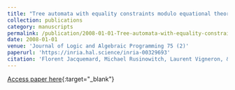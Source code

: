 ```yaml
---
title: "Tree automata with equality constraints modulo equational theories"
collection: publications
category: manuscripts
permalink: /publication/2008-01-01-Tree-automata-with-equality-constraints-modulo-equational-theories
date: 2008-01-01
venue: 'Journal of Logic and Algebraic Programming 75 (2)'
paperurl: 'https://inria.hal.science/inria-00329693'
citation: 'Florent Jacquemard, Michael Rusinowitch, Laurent Vigneron, &quot;Tree automata with equality constraints modulo equational theories&quot; Journal of Logic and Algebraic Programming 75 (2), 2008.'
---
```

[Access paper here](https://dx.doi.org/10.1016/j.jlap.2007.10.006){:target="_blank"}
